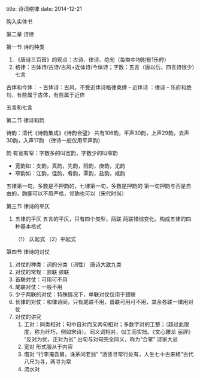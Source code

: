title: 诗词格律
date: 2014-12-21

购入实体书

第二章 诗律

第一节 诗的种类

1. 《唐诗三百首》的观点：古诗、律诗、绝句（每类中均附有1乐府）
2. 格律：古体诗/古诗/古风+近体诗/今体诗；字数：五言（唐以后，四言诗很少）七言

古体和今体：
    - 古体诗：古风，不受近体诗格律束缚
    - 近体诗 ：律诗
    - 乐府和绝句，有些属于古体，有些属于近体

五言和七言

第二节 律诗和韵

诗韵：清代《诗韵集成》《诗韵合璧》
共有106韵，平声30韵，上声29韵，去声30韵，入声17韵
（律诗一般仅用平声韵）

韵 有宽有窄：字数多的叫宽韵，字数少的叫窄韵
- 宽韵如：支韵，真韵，先韵，阳韵，庚韵，尤韵
- 窄韵如：江韵，佳韵，肴韵，覃韵，盐韵，咸韵

五律第一句，多数是不押韵的，七律第一句，多数是押韵的
第一句押韵与否是自由的，韵脚可以不用严格，邻韵也可以（宋代时尚）

第三节 律诗的平仄

1. 五律的平仄
    五言的平仄，只有四个类型，两联
    两联错综变化。构成五律的四种基本格式

    （1） 仄起式
    （2）平起式



第四节 律诗的对仗

1. 对仗的种类：词的分类（词性） 唐诗大致九类
2. 对仗的常规：颔联 颈联
3. 首联対仗：可用可不用
4. 尾联对仗：一般不用
5. 少于两联的对仗：特殊情况下，单联对仗仅用于颈联
6. 长律的对仗：和律诗同，只有尾联不用，首联可用可不用，其余各联一律用对仗
7. 对仗的讲究
    1. 工对：同类相对；句中自对而又两句相对；多数字对的工整；（超过此限度，称为纤巧，例如宋诗）。同义词相对，似工而实拙。《文心雕龙 丽辞》 “反对为优，正对为劣” 出句与对句完全同义，称为“合掌” 诗家大忌
    2. 宽对 形式服从于内容
    3. 借对 “行李淹吾舅，诛茅问老翁” “酒债寻常行处有，人生七十古来稀”古代八尺为寻，两寻为常
    4. 流水对
